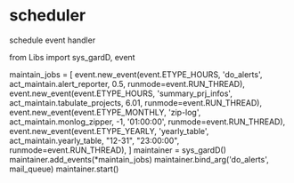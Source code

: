 # scheduler
schedule event handler

from Libs import sys_gardD, event

maintain_jobs = [
	event.new_event(event.ETYPE_HOURS, 'do_alerts', act_maintain.alert_reporter, 0.5, runmode=event.RUN_THREAD),
	event.new_event(event.ETYPE_HOURS, 'summary_prj_infos', act_maintain.tabulate_projects, 6.01, runmode=event.RUN_THREAD),
	event.new_event(event.ETYPE_MONTHLY, 'zip-log', act_maintain.monlog_zipper, -1, '01:00:00', runmode=event.RUN_THREAD),
	event.new_event(event.ETYPE_YEARLY, 'yearly_table', act_maintain.yearly_table, "12-31", "23:00:00", runmode=event.RUN_THREAD),
]
maintainer = sys_gardD()
maintainer.add_events(*maintain_jobs)
maintainer.bind_arg('do_alerts', mail_queue)
maintainer.start()
